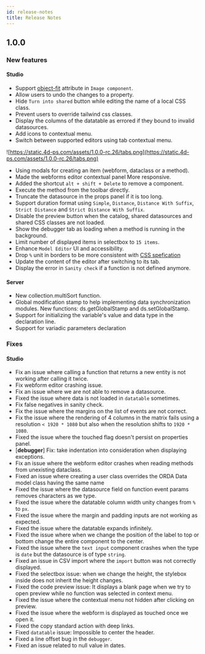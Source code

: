 ```yaml
---
id: release-notes
title: Release Notes
---
```



## 1.0.0

### New features

#### Studio

- Support [object-fit](https://developer.mozilla.org/en-US/docs/Web/CSS/object-fit) attribute in `Image component`.
- Allow users to undo the changes to a property.
- Hide `Turn into shared` button while editing the name of a local CSS class.
- Prevent users to override tailwind css classes.
- Display the columns of the datatable as errored if they bound to invalid datasources.
- Add icons to contextual menu.
- Switch between supported editors using tab contextual menu.

![https://static.4d-ps.com/assets/1.0.0-rc.26/tabs.png](https://static.4d-ps.com/assets/1.0.0-rc.26/tabs.png)

- Using modals for creating an item (webform, dataclass or a method).
- Made the webforms editor contextual panel More responsive.
- Added the shortcut `alt + shift + Delete` to remove a component.
- Execute the method from the toolbar directly.
- Truncate the datasource in the props panel if it is too long.
- Support duration format using `Simple`, `Distance`, `Distance With Suffix`, `Strict Distance` and `Strict Distance With Suffix`.
- Disable the preview button when the catalog, shared datasources and shared CSS classes are not loaded.
- Show the debugger tab as loading when a method is running in the background.
- Limit number of displayed items in selectbox to `15 items`.
- Enhance `Model Editor` UI and accessibility.
- Drop `%` unit in borders to be more consistent with [CSS spefication](https://www.w3.org/TR/CSS2/box.html#border-width-properties)
- Update the content of the editor after switching to its tab.
- Display the error in `Sanity check` if a function is not defined anymore.

#### Server

- New collection.multiSort function.
- Global modification stamp to help implementing data synchronization modules. New functions: ds.getGlobalStamp and ds.setGlobalStamp.
- Support for initializing the variable's value and data type in the declaration line.
- Support for variadic parameters declaration


### Fixes

#### Studio

- Fix an issue where calling a function that returns a new entity is not working after calling it twice.
- Fix webform editor crashing issue.
- Fix an issue where we are not able to remove a datasource.
- Fixed the issue where data is not loaded in `datatable` sometimes.
- Fix false negatives in sanity check.
- Fix the issue where the margins on the list of events are not correct.
- Fix the issue where the rendering of 4 columns in the matrix fails using a resolution `< 1920 * 1080` but also when the resolution shifts to `1920 * 1080`.
- Fixed the issue where the touched flag doesn't persist on properties panel.
- [**debugger**] Fix: take indentation into consideration when displaying exceptions.
- Fix an issue where the webform editor crashes when reading methods from unexisting dataclass.
- Fixed an issue where creating a user class overrides the ORDA Data model class having the same name
- Fixed the issue where the datasource field on function event params removes characters as we type.
- Fixed the issue where the datatable column width unity changes from `%` to `px`.
- Fixed the issue where the margin and padding inputs are not working as expected.
- Fixed the issue where the datatable expands infinitely.
- Fixed the issue where when we change the position of the label to top or bottom change the entire component to the center.
- Fixed the issue where the `text input` component crashes when the type is `date` but the datasource is of type `string`.
- Fixed an issue in CSV import where the `import` button was not correctly displayed.
- Fixed the selectbox issue: when we change the height, the stylebox inside does not inherit the height changes.
- Fixed the code preview issue: It displays a blank page when we try to open preview while no function was selected in context menu.
- Fixed the issue where the contextual menu not hidden after clicking on preview.
- Fixed the issue where the webform is displayed as touched once we open it.
- Fixed the copy standard action with deep links.
- Fixed `datatable` issue: Impossible to center the header.
- Fixed a line offset bug in the `debugger`.
- Fixed an issue related to null value in dates.
